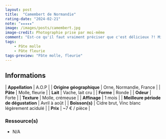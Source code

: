 ```yaml
---
layout: post
title:  "Camembert de Normandie"
rating-date: "2024-02-21"
note: "★★★★★"
image: /images/posts/camembert.jpg
image-credit: Photographie prise par moi-même
comment: "Est-ce qu'il faut vraiment préciser que c'est délicieux ?! Mis à part cela, ça vaut vraiment le coup d'acheter un Camembert dans une fromagerie. Vous sentirez bien plus le terroir comparé à un camembert de super marché. N'achetez que des Camembert de Normandie, cette particule prouve que c'est un fromage A.O.P ! À noter que celui de la photo est incroyable, je l'ai goûté lors d'une dégustation chez Paroles de fromagers (Paris 11ème)."
tags: 
    - Pâte molle
    - Pâte fleurie
tags-preview: "Pâte molle, fleurie"
---
```


## Informations

| **Appellation** | A.O.P |
| **Origine géographique** | Orne, Normandie, France |
| **Pâte** | Molle, fleurie |
| **Lait** | Vache, lait cru |
| **Forme** | Ronde |
| **Odeur** | Forte |
| **Texture** | Molle, crémeuse |
| **Affinage** | 1 mois |
| **Meilleure période de dégustation** | Avril à août |
| **Boisson(s)** | Cidre brut, Vinc blanc légèrement acidulé |
| **Prix** | ~7 € / pièce |

### Ressource(s)
* N/A
